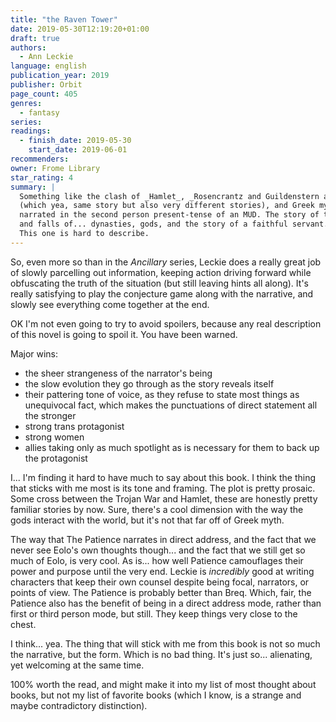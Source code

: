 ```yaml
---
title: "the Raven Tower"
date: 2019-05-30T12:19:20+01:00
draft: true
authors:
  - Ann Leckie
language: english
publication_year: 2019
publisher: Orbit
page_count: 405
genres:
  - fantasy
series:
readings:
  - finish_date: 2019-05-30
    start_date: 2019-06-01
recommenders:
owner: Frome Library
star_rating: 4
summary: |
  Something like the clash of _Hamlet_, _Rosencrantz and Guildenstern are Dead_,
  (which yea, same story but also very different stories), and Greek myth,
  narrated in the second person present-tense of an MUD. The story of the rises
  and falls of... dynasties, gods, and the story of a faithful servant. I guess.
  This one is hard to describe.
---
```


So, even more so than in the _Ancillary_ series, Leckie does a really great job
of slowly parcelling out information, keeping action driving forward while
obfuscating the truth of the situation (but still leaving hints all along). It's
really satisfying to play the conjecture game along with the narrative, and
slowly see everything come together at the end.

OK I'm not even going to try to avoid spoilers, because any real description of
this novel is going to spoil it. You have been warned.

Major wins:

- the sheer strangeness of the narrator's being
- the slow evolution they go through as the story reveals itself
- their pattering tone of voice, as they refuse to state most things as unequivocal
    fact, which makes the punctuations of direct statement all the stronger
- strong trans protagonist
- strong women
- allies taking only as much spotlight as is necessary for them to back up the
    protagonist

I... I'm finding it hard to have much to say about this book. I think the thing
that sticks with me most is its tone and framing. The plot is pretty prosaic.
Some cross between the Trojan War and Hamlet, these are honestly pretty familiar
stories by now. Sure, there's a cool dimension with the way the gods interact
with the world, but it's not that far off of Greek myth.

The way that The Patience narrates in direct address, and the fact that we never
see Eolo's own thoughts though... and the fact that we still get so much of
Eolo, is very cool. As is... how well Patience camouflages their power and
purpose until the very end. Leckie is _incredibly_ good at writing characters
that keep their own counsel despite being focal, narrators, or points of view.
The Patience is probably better than Breq. Which, fair, the Patience also has
the benefit of being in a direct address mode, rather than first or third person
mode, but still. They keep things very close to the chest.

I think... yea. The thing that will stick with me from this book is not so much
the narrative, but the form. Which is no bad thing. It's just so... alienating,
yet welcoming at the same time.

100% worth the read, and might make it into my list of most thought about books,
but not my list of favorite books (which I know, is a strange and maybe
contradictory distinction).
